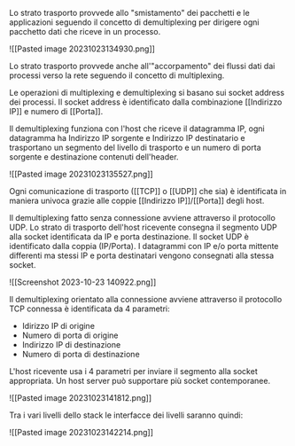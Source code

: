 Lo strato trasporto provvede allo "smistamento" dei pacchetti e le applicazioni seguendo il concetto di demultiplexing per dirigere ogni pacchetto dati che riceve in un processo.

![[Pasted image 20231023134930.png]]

Lo strato trasporto provvede anche all'"accorpamento" dei flussi dati dai processi verso la rete seguendo il concetto di multiplexing. 

Le operazioni di multiplexing e demultiplexing si basano sui socket address dei processi. Il socket address è identificato dalla combinazione [[Indirizzo IP]] e numero di [[Porta]].

Il demultiplexing funziona con l'host che riceve il datagramma IP, ogni datagramma ha Indirizzo IP sorgente e Indirizzo IP destinatario e trasportano un segmento del livello di trasporto e un numero di porta sorgente e destinazione contenuti dell'header.

![[Pasted image 20231023135527.png]]

Ogni comunicazione di trasporto ([[TCP]] o [[UDP]] che sia) è identificata in maniera univoca grazie alle coppie [[Indirizzo IP]]/[[Porta]] degli host.

Il demultiplexing fatto senza connessione avviene attraverso il protocollo UDP. Lo strato di trasporto dell'host ricevente consegna il segmento UDP alla socket identificata da IP e porta destinazione. Il socket UDP è identificato dalla coppia (IP/Porta). I datagrammi con IP e/o porta mittente differenti ma stessi IP e porta destinatari vengono consegnati alla stessa socket.

![[Screenshot 2023-10-23 140922.png]]

Il demultiplexing orientato alla connessione avviene attraverso il protocollo TCP connessa è identificata da 4 parametri:
- Idirizzo IP di origine
- Numero di porta di origine
- Indirizzo IP di destinazione
- Numero di porta di destinazione

L'host ricevente usa i 4 parametri per inviare il segmento alla socket appropriata. Un host server può supportare più socket contemporanee.

![[Pasted image 20231023141812.png]]

Tra i vari livelli dello stack le interfacce dei livelli saranno quindi:

![[Pasted image 20231023142214.png]]
